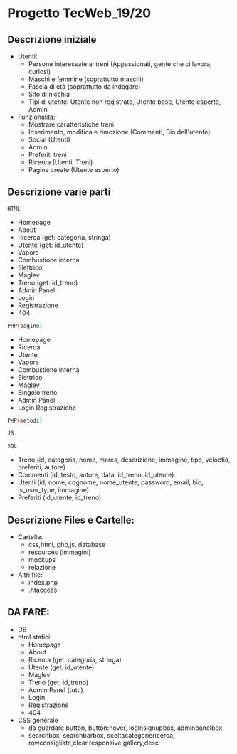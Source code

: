 # Progetto TecWeb_19/20
## Descrizione iniziale
* Utenti:
	* Persone interessate ai treni (Appassionati, gente che ci lavora, curiosi)
	* Maschi e femmine (soprattutto maschi)
	* Fascia di età (soprattutto da indagare)
	* Sito di nicchia
	* Tipi di utente: Utente non registrato, Utente base, Utente esperto, Admin
* Funzionalità:
	* Mostrare caratteristiche treni
	* Inserimento, modifica e rimozione (Commenti, Bio dell'utente)
	* Social (Utenti)
	* Admin
	* Preferiti treni
	* Ricerca (Utenti, Treni)
	* Pagine create (Utente esperto)

## Descrizione varie parti
```bash
HTML
```
* Homepage
* About
* Ricerca (get: categoria, stringa)
* Utente (get: id_utente)
* Vapore
* Combustione interna
* Elettrico
* Maglev
* Treno (get: id_treno)
* Admin Panel
* Login 
* Registrazione
* 404

```bash
PHP(pagine)
```
* Homepage
* Ricerca
* Utente
* Vapore
* Combustione interna
* Elettrico
* Maglev
* Singolo treno
* Admin Panel
* Login Registrazione

```bash
PHP(metodi)
```

```bash
JS
```

```bash
SQL
```
* Treno 		(id, categoria, nome, marca, descrizione, immagine, tipo, veloctià, preferiti, autore)
* Commenti 	(id, testo, autore, data, id_treno, id_utente)
* Utenti 		(id, nome, cognome, nome_utente, password, email, bio, is_user_type, immagine)
* Preferiti 	(id_utente, id_treno)

## Descrizione Files e Cartelle:
* Cartelle:
	* css,html, php,js, database
	* resources (immagini)
	* mockups
	* relazione
* Altri file:
	* index.php
	* .htaccess

## DA FARE:
* DB
* html statici:
	* Homepage
	* About
	* Ricerca (get: categoria, stringa)
	* Utente (get: id_utente)
	* Maglev
	* Treno (get: id_treno)
	* Admin Panel (tutti)
	* Login 
	* Registrazione
	* 404
* CSS generale
    * da guardare button, button:hover, loginsignupbox, adminpanelbox, 
    * searchbox, searchbarbox, sceltacategoriericerca, rowconsigliate,clear,responsive,gallery,desc